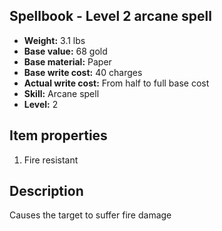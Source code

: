 ## Spellbook - Level 2 arcane spell

- **Weight:** 3.1 lbs
- **Base value:** 68 gold
- **Base material:** Paper
- **Base write cost:** 40 charges
- **Actual write cost:** From half to full base cost
- **Skill:** Arcane spell
- **Level:** 2

## Item properties

1. Fire resistant

## Description

Causes the target to suffer fire damage
